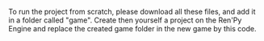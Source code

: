 To run the project from scratch, please download all these files, and add it in a folder called "game". Create then yourself a project on the Ren'Py Engine and replace the created game folder in the new game by this code.
